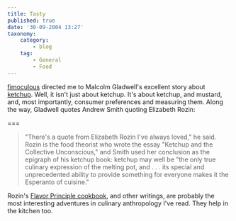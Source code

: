 ```yaml
---
title: Tasty
published: true
date: '30-09-2004 13:27'
taxonomy:
    category:
        - blog
    tag:
        - General
        - Food
---
```


[fimoculous](http://www.fimoculous.com/) directed me to Malcolm Gladwell's excellent story about [ketchup](http://gladwell.com/the-ketchup-conundrum/). Well, it isn't just about ketchup. It's about ketchup, and mustard, and, most importantly, consumer preferences and measuring them. Along the way, Gladwell quotes Andrew Smith quoting Elizabeth Rozin:

===

> "There's a quote from Elizabeth Rozin I've always loved," he said. Rozin is the food theorist who wrote the essay "Ketchup and the Collective Unconscious," and Smith used her conclusion as the epigraph of his ketchup book: ketchup may well be "the only true culinary expression of the melting pot, and . . . its special and unprecedented ability to provide something for everyone makes it the Esperanto of cuisine."

Rozin's [Flavor Principle cookbook](http://www.amazon.com/exec/obidos/tg/detail/-/0828904979/qid=1096527215/sr=1-1/ref=sr_1_1/102-8471175-1504131?v=glance&s=books), and other writings, are probably the most interesting adventures in culinary anthropology I've read. They help in the kitchen too.
